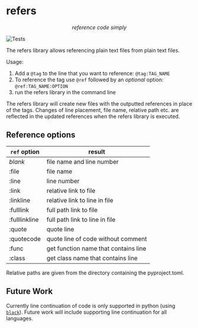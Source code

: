 # refers
*<p style="text-align: center;">reference code simply</p>*
![Tests](https://github.com/Stoops-ML/refers/actions/workflows/test.yml/badge.svg)

The refers library allows referencing plain text files from plain text files.

Usage:
1. Add a `@tag` to the line that you want to reference: `@tag:TAG_NAME`
2. To reference the tag use `@ref` followed by an *optional* option: `@ref:TAG_NAME:OPTION`
3. run the refers library in the command line


The refers library will create new files with the outputted references in place of the tags.
Changes of line placement, file name, relative path etc. are reflected in the updated references when the refers library is executed.

## Reference options

| `ref` option  | result                               |
|---------------|--------------------------------------|
| *blank*       | file name and line number            |
| :file         | file name                            |
| :line         | line number                          |
| :link         | relative link to file                |
| :linkline     | relative link to line in file        |
| :fulllink     | full path link to file               |
| :fulllinkline | full path link to line in file       |
| :quote        | quote line                           |
| :quotecode    | quote line of code without comment   |
| :func         | get function name that contains line |
| :class        | get class name that contains line    |

Relative paths are given from the directory containing the pyproject.toml.

## Future Work
Currently line continuation of code is only supported in python (using [`black`](https://github.com/psf/black)).
Future work will include supporting line continuation for all languages.
